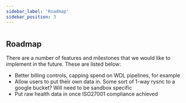 ```yaml
---
sidebar_label: 'Roadmap'
sidebar_position: 3
---
```


# 

## **Roadmap**


There are a number of features and milestones that we would like to implement in the future. These are listed below:

- Better billing controls, capping spend on WDL pipelines, for example
- Allow users to put their own data in. Some sort of 1-way rysnc to a google bucket? Will need to be sandbox specific
- Put raw health data in once ISO27001 compliance achieved